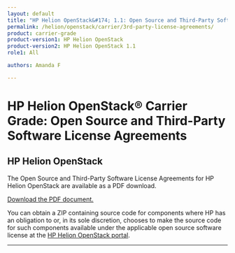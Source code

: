 ```yaml
---
layout: default
title: "HP Helion OpenStack&#174; 1.1: Open Source and Third-Party Software License Agreements"
permalink: /helion/openstack/carrier/3rd-party-license-agreements/
product: carrier-grade
product-version1: HP Helion OpenStack
product-version2: HP Helion OpenStack 1.1
role1: All

authors: Amanda F

---
```

<!--PUBLISHED-->

<script> 

function PageRefresh { 
onLoad="window.refresh"
}

PageRefresh();

</script>

<!--
<p style="font-size: small;"> <a href="/helion/openstack/1.1/eula/">&#9664; PREV | <a href="/helion/openstack/1.1/">&#9650; UP</a> | <a href="/helion/openstack/1.1/siteindex/">NEXT &#9654;</a> </p>
-->

# HP Helion OpenStack&#174; Carrier Grade: Open Source and Third-Party Software License Agreements #

## HP Helion OpenStack

The Open Source and Third-Party Software License Agreements for HP Helion OpenStack are available as a PDF download.

<a href="http://gaf2871b9d2d13cf45c1306b35bf01764.cdn.hpcloudsvc.com/3rd party HOS V1.1 02.25.15.pdf">Download the PDF document.</a>

You can obtain a ZIP containing source code for components where HP has an obligation to or, in its sole discretion, chooses to make the source code for such components available under the applicable open source software license at the [HP Helion OpenStack portal](https://helion.hpwsportal.com/).


---




